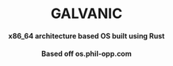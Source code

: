 <h1 align="center">GALVANIC</h1>
<h4 align="center">x86_64 architecture based OS built using Rust</h4>
<h4 align="center">Based off os.phil-opp.com</h4>